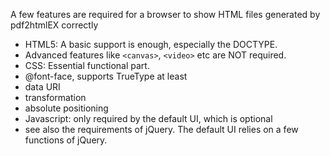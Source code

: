 A few features are required for a browser to show HTML files generated by pdf2htmlEX correctly
 - HTML5: A basic support is enough, especially the DOCTYPE.
  - Advanced features like `<canvas>`, `<video>` etc are NOT required.
 - CSS: Essential functional part.
  - @font-face, supports TrueType at least
  - data URI
  - transformation
  - absolute positioning
 - Javascript: only required by the default UI, which is optional
  - see also the requirements of jQuery. The default UI relies on a few functions of jQuery.